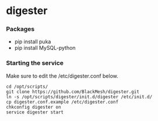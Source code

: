 # digester

### Packages

* pip install puka
* pip install MySQL-python

### Starting the service
Make sure to edit the /etc/digester.conf below.
```
cd /opt/scripts/
git clone https://github.com/BlackMesh/digester.git
ln -s /opt/scripts/digester/init.d/digester /etc/init.d/
cp digester.conf.example /etc/digester.conf
chkconfig digester on
service digester start
```
